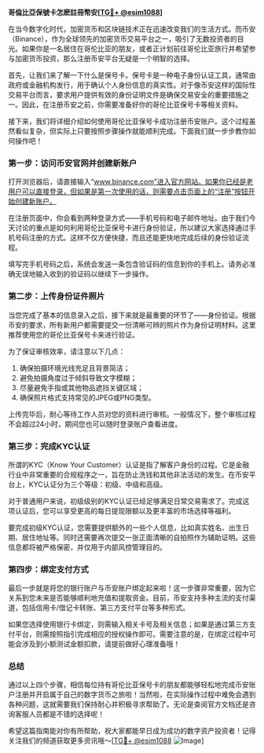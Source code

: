 **哥倫比亞保號卡怎麽註冊幣安[[TG💪+ @esim1088](https://t.me/s/esim1088)]**

在当今数字化时代，加密货币和区块链技术正在迅速改变我们的生活方式。而币安（Binance），作为全球领先的加密货币交易平台之一，吸引了无数投资者的目光。如果你是一名居住在哥伦比亚的朋友，或者正计划前往哥伦比亚旅行并希望参与加密货币投资，那么注册币安平台无疑是一个明智的选择。

首先，让我们来了解一下什么是保号卡。保号卡是一种电子身份认证工具，通常由政府或金融机构发行，用于确认个人身份信息的真实性。对于像币安这样的国际性交易平台而言，要求用户提供有效的身份证明文件是确保交易安全的重要措施之一。因此，在注册币安之前，你需要准备好你的哥伦比亚保号卡等相关资料。

接下来，我们将详细介绍如何使用哥伦比亚保号卡成功注册币安账户。这个过程虽然看似复杂，但实际上只要按照步骤操作就能顺利完成。下面我们就一步步教你如何操作吧！

### 第一步：访问币安官网并创建新账户

打开浏览器后，请直接输入“www.binance.com”进入官方网站。如果你已经是老用户可以直接登录，但如果是第一次使用的话，则需要点击页面上的“注册”按钮开始创建新账户。

在注册页面中，你会看到两种登录方式——手机号码和电子邮件地址。由于我们今天讨论的重点是如何利用哥伦比亚保号卡进行身份验证，所以建议大家选择通过手机号码注册的方式。这样不仅方便快捷，而且还能更快地完成后续的身份验证流程。

填写完手机号码之后，系统会发送一条包含验证码的信息到你的手机上。请务必准确无误地输入收到的验证码以继续下一步操作。

### 第二步：上传身份证件照片

当您完成了基本的信息录入之后，接下来就是最重要的环节了——身份验证。根据币安的要求，所有新用户都需要提交一份清晰可辨的照片作为身份证明材料。这里推荐使用您的哥伦比亚保号卡来进行验证。

为了保证审核效率，请注意以下几点：
1. 确保拍摄环境光线充足且背景简洁；
2. 避免拍摄角度过于倾斜导致文字模糊；
3. 尽量避免手指或其他物品遮挡关键区域；
4. 确保照片格式支持常见的JPEG或PNG类型。

上传完毕后，耐心等待工作人员对您的资料进行审核。一般情况下，整个审核过程不会超过24小时，期间您也可以随时登录账户查看进度。

### 第三步：完成KYC认证

所谓的KYC（Know Your Customer）认证是指了解客户身份的过程。它是金融行业中非常重要的合规程序之一，旨在防止洗钱和其他非法活动的发生。在币安平台上，KYC认证分为三个等级：初级、中级和高级。

对于普通用户来说，初级级别的KYC认证已经足够满足日常交易需求了。完成这项认证后，您可以享受更高的每日提现限额以及更丰富的市场选择等福利。

要完成初级KYC认证，您需要提供额外的一些个人信息，比如真实姓名、出生日期、居住地址等。同时还需要再次提交一张正面清晰的自拍照作为辅助证明。这些信息都将被严格保密，并仅用于内部风控管理目的。

### 第四步：绑定支付方式

最后一步就是将您的银行账户与币安账户绑定起来啦！这一步骤非常重要，因为它关系到您未来是否能够顺利地充值和提取资金。目前，币安支持多种主流的支付渠道，包括信用卡/借记卡转账、第三方支付平台等多种形式。

如果您选择使用银行卡绑定，则需输入相关卡号及相关信息；如果是通过第三方支付平台，则需按照指引完成相应的授权操作即可。需要注意的是，在绑定过程中可能会涉及到小额测试金额扣款，请提前做好心理准备哦！

### 总结

通过以上四个步骤，相信每位持有哥伦比亚保号卡的朋友都能够轻松地完成币安账户注册并开启属于自己的数字货币之旅啦！当然啦，在实际操作过程中难免会遇到各种问题，这就需要我们保持耐心并积极寻求帮助了。无论是查阅官方文档还是咨询客服人员都是不错的选择呢！

希望这篇指南能对你有所帮助，祝大家都能早日成为成功的数字资产投资者！记得关注我们的频道获取更多资讯哦～[[TG💪+ @esim1088](https://t.me/s/esim1088) ![Image](https://i.postimg.cc/4NQfJmqS/Snipaste-2025-05-13-00-14-12.png)]